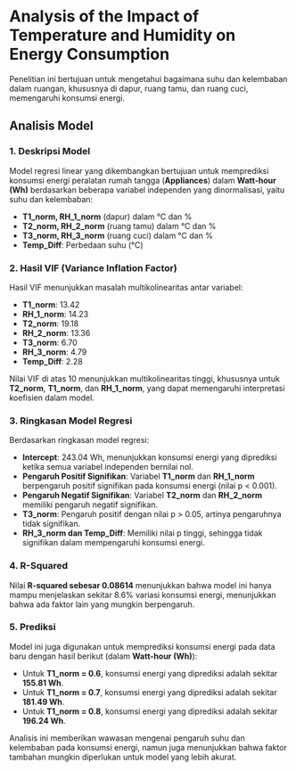 # Analysis of the Impact of Temperature and Humidity on Energy Consumption
Penelitian ini bertujuan untuk mengetahui bagaimana suhu dan kelembaban dalam ruangan, khususnya di dapur, ruang tamu, dan ruang cuci, memengaruhi konsumsi energi.

## Analisis Model

### 1. Deskripsi Model
Model regresi linear yang dikembangkan bertujuan untuk memprediksi konsumsi energi peralatan rumah tangga (**Appliances**) dalam **Watt-hour (Wh)** berdasarkan beberapa variabel independen yang dinormalisasi, yaitu suhu dan kelembaban:

- **T1_norm, RH_1_norm** (dapur) dalam °C dan %
- **T2_norm, RH_2_norm** (ruang tamu) dalam °C dan %
- **T3_norm, RH_3_norm** (ruang cuci) dalam °C dan %
- **Temp_Diff**: Perbedaan suhu (°C)

### 2. Hasil VIF (Variance Inflation Factor)
Hasil VIF menunjukkan masalah multikolinearitas antar variabel:

- **T1_norm**: 13.42
- **RH_1_norm**: 14.23
- **T2_norm**: 19.18
- **RH_2_norm**: 13.36
- **T3_norm**: 6.70
- **RH_3_norm**: 4.79
- **Temp_Diff**: 2.28

Nilai VIF di atas 10 menunjukkan multikolinearitas tinggi, khususnya untuk **T2_norm**, **T1_norm**, dan **RH_1_norm**, yang dapat memengaruhi interpretasi koefisien dalam model.

### 3. Ringkasan Model Regresi
Berdasarkan ringkasan model regresi:

- **Intercept**: 243.04 Wh, menunjukkan konsumsi energi yang diprediksi ketika semua variabel independen bernilai nol.
- **Pengaruh Positif Signifikan**: Variabel **T1_norm** dan **RH_1_norm** berpengaruh positif signifikan pada konsumsi energi (nilai p < 0.001).
- **Pengaruh Negatif Signifikan**: Variabel **T2_norm** dan **RH_2_norm** memiliki pengaruh negatif signifikan.
- **T3_norm**: Pengaruh positif dengan nilai p > 0.05, artinya pengaruhnya tidak signifikan.
- **RH_3_norm dan Temp_Diff**: Memiliki nilai p tinggi, sehingga tidak signifikan dalam mempengaruhi konsumsi energi.

### 4. R-Squared
Nilai **R-squared sebesar 0.08614** menunjukkan bahwa model ini hanya mampu menjelaskan sekitar 8.6% variasi konsumsi energi, menunjukkan bahwa ada faktor lain yang mungkin berpengaruh.

### 5. Prediksi
Model ini juga digunakan untuk memprediksi konsumsi energi pada data baru dengan hasil berikut (dalam **Watt-hour (Wh)**):

- Untuk **T1_norm = 0.6**, konsumsi energi yang diprediksi adalah sekitar **155.81 Wh**.
- Untuk **T1_norm = 0.7**, konsumsi energi yang diprediksi adalah sekitar **181.49 Wh**.
- Untuk **T1_norm = 0.8**, konsumsi energi yang diprediksi adalah sekitar **196.24 Wh**.

Analisis ini memberikan wawasan mengenai pengaruh suhu dan kelembaban pada konsumsi energi, namun juga menunjukkan bahwa faktor tambahan mungkin diperlukan untuk model yang lebih akurat.
